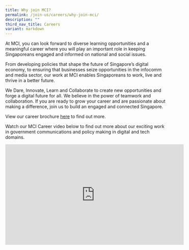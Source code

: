 ```yaml
---
title: Why join MCI?
permalink: /join-us/careers/why-join-mci/
description: ""
third_nav_title: Careers
variant: markdown
---
```

At MCI, you can look forward to diverse learning opportunities and a meaningful career where you will play an important role in keeping Singaporeans engaged and informed on national and social issues.

From developing policies that shape the future of Singapore’s digital economy, to ensuring that businesses seize opportunities in the infocomm and media sector, our work at MCI enables Singaporeans to work, live and thrive in a better future.

We Dare, Innovate, Learn and Collaborate to create new opportunities and forge a digital future for all. We believe in the power of teamwork and collaboration. If you are ready to grow your career and are passionate about making a difference, join us to build an engaged and connected Singapore.

View our career brochure&nbsp;[here](https://go.gov.sg/mcicareerbrochure2023)&nbsp;to find out more.

Watch our MCI Career video below to find out more about our exciting work in government communications and policy making in digital and tech domains.

<div class="bp-youtube">

<iframe allowfullscreen="" allow="accelerometer; autoplay; clipboard-write; encrypted-media; gyroscope; picture-in-picture; web-share" frameborder="0" title="YouTube video player" src="https://www.youtube.com/embed/AT5mIr1mv6U?si=sQmLaXQffIia-hu5" height="315" width="560"></iframe>
</div>


